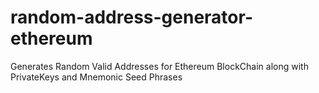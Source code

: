 # random-address-generator-ethereum
Generates Random Valid Addresses for Ethereum BlockChain along with PrivateKeys and Mnemonic Seed Phrases
